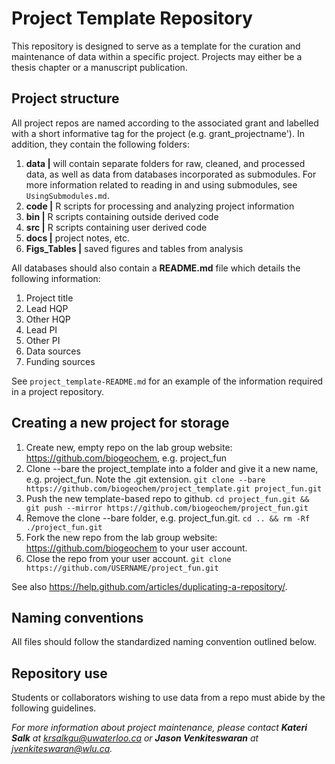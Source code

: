 # Project Template Repository
This repository is designed to serve as a template for the curation and maintenance of data within a specific project. Projects may either be a thesis chapter or a manuscript publication. 

## Project structure
All project repos are named according to the associated grant and labelled with a short informative tag for the project (e.g. grant_projectname'). In addition, they contain the following folders:

1. **data |** will contain separate folders for raw, cleaned, and processed data, as well as data from databases incorporated as submodules. For more information related to reading in and using submodules, see `UsingSubmodules.md`.
2. **code |** R scripts for processing and analyzing project information
3. **bin |** R scripts containing outside derived code
4. **src |** R scripts containing user derived code
5. **docs |** project notes, etc.
6. **Figs_Tables |** saved figures and tables from analysis

All databases should also contain a **README.md** file which details the following information:

1. Project title
2. Lead HQP
3. Other HQP
4. Lead PI
5. Other PI
6. Data sources
7. Funding sources

See `project_template-README.md` for an example of the information required in a project repository.

## Creating a new project for storage

1. Create new, empty repo on the lab group website: https://github.com/biogeochem, e.g. project_fun
2. Clone --bare the project_template into a folder and give it a new name, e.g. project_fun. Note the .git extension. `git clone --bare https://github.com/biogeochem/project_template.git project_fun.git`
3. Push the new template-based repo to github. `cd project_fun.git && git push --mirror https://github.com/biogeochem/project_fun.git`
4. Remove the clone --bare folder, e.g. project_fun.git. `cd .. && rm -Rf ./project_fun.git`
5. Fork the new repo from the lab group website: https://github.com/biogeochem to your user account.
6. Close the repo from your user account. `git clone https://github.com/USERNAME/project_fun.git`

See also https://help.github.com/articles/duplicating-a-repository/.

## Naming conventions
All files should follow the standardized naming convention outlined below.


## Repository use
Students or collaborators wishing to use data from a repo must abide by the following guidelines.

*For more information about project maintenance, please contact **Kateri Salk** at krsalkgu@uwaterloo.ca or **Jason Venkiteswaran** at jvenkiteswaran@wlu.ca.*

